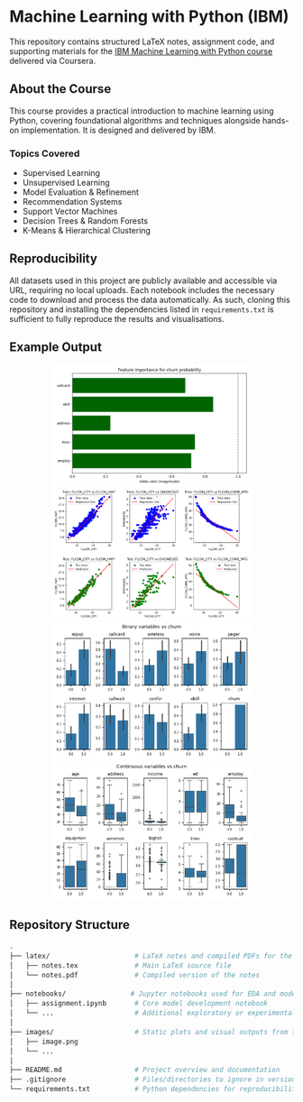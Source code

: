 # Machine Learning with Python (IBM)

This repository contains structured LaTeX notes, assignment code, and supporting materials for the [IBM Machine Learning with Python course](https://www.coursera.org/learn/machine-learning-with-python) delivered via Coursera.

## About the Course

This course provides a practical introduction to machine learning using Python, covering foundational algorithms and techniques alongside hands-on implementation. It is designed and delivered by IBM.

### Topics Covered
- Supervised Learning
- Unsupervised Learning
- Model Evaluation & Refinement
- Recommendation Systems
- Support Vector Machines
- Decision Trees & Random Forests
- K-Means & Hierarchical Clustering

## Reproducibility

All datasets used in this project are publicly available and accessible via URL, requiring no local uploads. Each notebook includes the necessary code to download and process the data automatically. As such, cloning this repository and installing the dependencies listed in `requirements.txt` is sufficient to fully reproduce the results and visualisations.

## Example Output

<p align="center">
  <img src="images/odds-ratio.png" alt="Feature Importance" width="350"/>
  <img src="images/lin-reg.png" alt="Linear Regression" width="350"/>
  <img src="images/bin.png" alt="Feature Analysis - Binary" width="350"/>
  <img src="images/cont.png" alt="Feature Analysis - Continuous" width="350"/>
</p>


## Repository Structure

```bash
.
├── latex/                     # LaTeX notes and compiled PDFs for the project
│   ├── notes.tex              # Main LaTeX source file
│   └── notes.pdf              # Compiled version of the notes
│
├── notebooks/                # Jupyter notebooks used for EDA and modelling
│   ├── assignment.ipynb       # Core model development notebook
│   └── ...                    # Additional exploratory or experimental notebooks
│
├── images/                    # Static plots and visual outputs from the analysis
│   ├── image.png              
│   └── ...
│
├── README.md                  # Project overview and documentation
├── .gitignore                 # Files/directories to ignore in version control
└── requirements.txt           # Python dependencies for reproducibility
